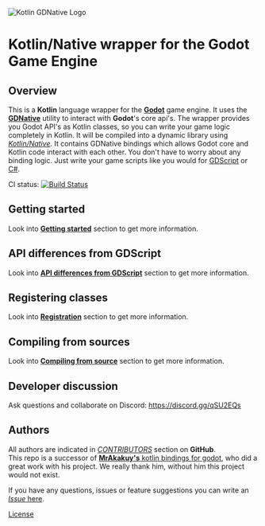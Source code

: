 ![Kotlin GDNative Logo](https://imgur.com/dSL1Vch.png)

# Kotlin/Native wrapper for the Godot Game Engine

## Overview

This is a **Kotlin** language wrapper for the [**Godot**](https://godotengine.org/) game engine. It uses the [**GDNative**](https://godotengine.org/article/dlscript-here) utility to interact with **Godot**'s core api's. The wrapper provides you Godot API's as Kotlin classes, so you can write your game logic completely in Kotlin. It will be compiled into a dynamic library using [*Kotlin/Native*](https://kotlinlang.org/docs/reference/native-overview.html). It contains GDNative bindings which allows Godot core and Kotlin code interact with each other.
You don't have to worry about any binding logic. Just write your game scripts like you would for [GDScript](https://docs.godotengine.org/en/3.1/getting_started/scripting/gdscript/gdscript_basics.html) or [C#](https://docs.godotengine.org/en/3.1/getting_started/scripting/c_sharp/).

CI status: [![Build Status](https://travis-ci.com/utopia-rise/godot-kotlin.svg?branch=master)](https://travis-ci.com/utopia-rise/godot-kotlin)

## Getting started

Look into [**Getting started**](./GETTING_STARTED.md) section to get more information.

## API differences from GDScript

Look into [**API differences from GDScript**](./API_DIFFERENCES.md) section to get more information.

## Registering classes

Look into [**Registration**](./REGISTRATION.md) section to get more information.

## Compiling from sources

Look into [**Compiling from source**](COMPILING_FROM_SOURCE.md) section to get more information.

## Developer discussion

Ask questions and collaborate on Discord:
https://discord.gg/qSU2EQs

## Authors

All authors are indicated in [*CONTRIBUTORS*](https://github.com/utopia-rise/kotlin-godot-wrapper/graphs/contributors) section on **GitHub**.  
This repo is a successor of [**MrAkakuy's** kotlin bindings for godot](https://github.com/MrAkakuy/kotlin-godot-wrapper), who did a great work with his project. We really thank him, without him this project would not exist.

If you have any questions, issues or feature suggestions you can write an [*Issue* here](https://github.com/utopia-rise/kotlin-godot-wrapper/issues/new/choose).

[License](./LICENSE)
